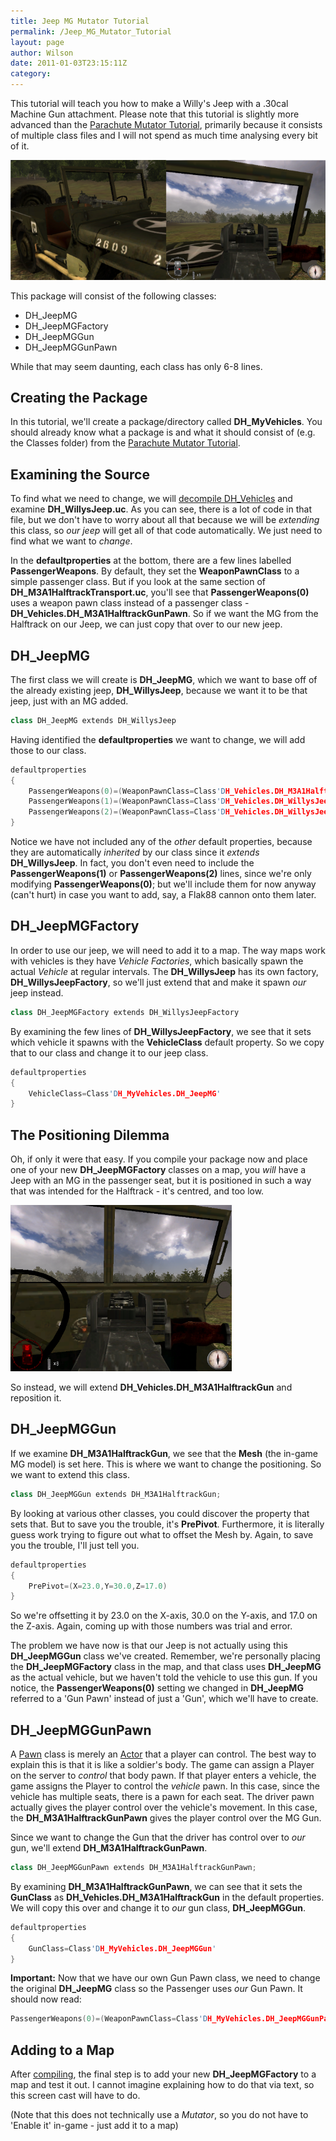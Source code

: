 ```yaml
---
title: Jeep MG Mutator Tutorial
permalink: /Jeep_MG_Mutator_Tutorial
layout: page
author: Wilson
date: 2011-01-03T23:15:11Z
category: 
---
```

This tutorial will teach you how to make a Willy's Jeep with a .30cal
Machine Gun attachment. Please note that this tutorial is slightly more
advanced than the [Parachute Mutator
Tutorial](Parachute_Mutator_Tutorial "wikilink"), primarily because it
consists of multiple class files and I will not spend as much time
analysing every bit of it.

![JeepMG.png](images/JeepMG.png "JeepMG.png")

This package will consist of the following classes:

  - DH\_JeepMG
  - DH\_JeepMGFactory
  - DH\_JeepMGGun
  - DH\_JeepMGGunPawn

While that may seem daunting, each class has only 6-8 lines.

## Creating the Package

In this tutorial, we'll create a package/directory called
**DH\_MyVehicles**. You should already know what a package is and what
it should consist of (e.g. the Classes folder) from the [Parachute
Mutator Tutorial](Parachute_Mutator_Tutorial "wikilink").

## Examining the Source

To find what we need to change, we will [decompile
DH\_Vehicles](Mutators:Getting_Started#Decompiling_DH_Source_Code "wikilink")
and examine **DH\_WillysJeep.uc**. As you can see, there is a lot of
code in that file, but we don't have to worry about all that because we
will be *extending* this class, so *our jeep* will get all of that code
automatically. We just need to find what we want to *change*.

In the **defaultproperties** at the bottom, there are a few lines
labelled **PassengerWeapons**. By default, they set the
**WeaponPawnClass** to a simple passenger class. But if you look at the
same section of **DH\_M3A1HalftrackTransport.uc**, you'll see that
**PassengerWeapons(0)** uses a weapon pawn class instead of a passenger
class - **DH\_Vehicles.DH\_M3A1HalftrackGunPawn**. So if we want the MG
from the Halftrack on our Jeep, we can just copy that over to our new
jeep.

## DH\_JeepMG

The first class we will create is **DH\_JeepMG**, which we want to base
off of the already existing jeep, **DH\_WillysJeep**, because we want it
to be that jeep, just with an MG added.

``` cpp
class DH_JeepMG extends DH_WillysJeep
```

Having identified the **defaultproperties** we want to change, we will
add those to our class.

``` cpp
defaultproperties
{
    PassengerWeapons(0)=(WeaponPawnClass=Class'DH_Vehicles.DH_M3A1HalftrackGunPawn',WeaponBone="body")
    PassengerWeapons(1)=(WeaponPawnClass=Class'DH_Vehicles.DH_WillysJeepPassengerTwo',WeaponBone="body")
    PassengerWeapons(2)=(WeaponPawnClass=Class'DH_Vehicles.DH_WillysJeepPassengerThree',WeaponBone="body")
}
```

Notice we have not included any of the *other* default properties,
because they are automatically *inherited* by our class since it
*extends* **DH\_WillysJeep**. In fact, you don't even need to include
the **PassengerWeapons(1)** or **PassengerWeapons(2)** lines, since
we're only modifying **PassengerWeapons(0)**; but we'll include them for
now anyway (can't hurt) in case you want to add, say, a Flak88 cannon
onto them later.

## DH\_JeepMGFactory

In order to use our jeep, we will need to add it to a map. The way maps
work with vehicles is they have *Vehicle Factories*, which basically
spawn the actual *Vehicle* at regular intervals. The **DH\_WillysJeep**
has its own factory, **DH\_WillysJeepFactory**, so we'll just extend
that and make it spawn *our* jeep instead.

``` cpp
class DH_JeepMGFactory extends DH_WillysJeepFactory
```

By examining the few lines of **DH\_WillysJeepFactory**, we see that it
sets which vehicle it spawns with the **VehicleClass** default property.
So we copy that to our class and change it to our jeep class.

``` cpp
defaultproperties
{
    VehicleClass=Class'DH_MyVehicles.DH_JeepMG'
}
```

## The Positioning Dilemma

Oh, if only it were that easy. If you compile your package now and place
one of your new **DH\_JeepMGFactory** classes on a map, you *will* have
a Jeep with an MG in the passenger seat, but it is positioned in such a
way that was intended for the Halftrack - it's centred, and too low.

![JeepHalftrackMG.png](images/JeepHalftrackMG.png "JeepHalftrackMG.png")

So instead, we will extend **DH\_Vehicles.DH\_M3A1HalftrackGun** and
reposition it.

## DH\_JeepMGGun

If we examine **DH\_M3A1HalftrackGun**, we see that the **Mesh** (the
in-game MG model) is set here. This is where we want to change the
positioning. So we want to extend this class.

``` cpp
class DH_JeepMGGun extends DH_M3A1HalftrackGun;
```

By looking at various other classes, you could discover the property
that sets that. But to save you the trouble, it's **PrePivot**.
Furthermore, it is literally guess work trying to figure out what to
offset the Mesh by. Again, to save you the trouble, I'll just tell you.

``` cpp
defaultproperties
{
    PrePivot=(X=23.0,Y=30.0,Z=17.0)
}
```

So we're offsetting it by 23.0 on the X-axis, 30.0 on the Y-axis, and
17.0 on the Z-axis. Again, coming up with those numbers was trial and
error.

The problem we have now is that our Jeep is not actually using this
**DH\_JeepMGGun** class we've created. Remember, we're personally
placing the **DH\_JeepMGFactory** class in the map, and that class uses
**DH\_JeepMG** as the actual vehicle, but we haven't told the vehicle to
use this gun. If you notice, the **PassengerWeapons(0)** setting we
changed in **DH\_JeepMG** referred to a 'Gun Pawn' instead of just a
'Gun', which we'll have to create.

## DH\_JeepMGGunPawn

A [Pawn](Pawn "wikilink") class is merely an [Actor](Actor "wikilink")
that a player can control. The best way to explain this is that it is
like a soldier's body. The game can assign a Player on the server to
*control* that body pawn. If that player enters a vehicle, the game
assigns the Player to control the *vehicle* pawn. In this case, since
the vehicle has multiple seats, there is a pawn for each seat. The
driver pawn actually gives the player control over the vehicle's
movement. In this case, the **DH\_M3A1HalftrackGunPawn** gives the
player control over the MG Gun.

Since we want to change the Gun that the driver has control over to
*our* gun, we'll extend **DH\_M3A1HalftrackGunPawn**.

``` cpp
class DH_JeepMGGunPawn extends DH_M3A1HalftrackGunPawn;
```

By examining **DH\_M3A1HalftrackGunPawn**, we can see that it sets the
**GunClass** as **DH\_Vehicles.DH\_M3A1HalftrackGun** in the default
properties. We will copy this over and change it to *our* gun class,
**DH\_JeepMGGun**.

``` cpp
defaultproperties
{
    GunClass=Class'DH_MyVehicles.DH_JeepMGGun'
}
```

**Important:** Now that we have our own Gun Pawn class, we need to
change the original **DH\_JeepMG** class so the Passenger uses *our* Gun
Pawn. It should now read:

``` cpp
PassengerWeapons(0)=(WeaponPawnClass=Class'DH_MyVehicles.DH_JeepMGGunPawn',WeaponBone="body")
```

## Adding to a Map

After [compiling](Modifying_Packages "wikilink"), the final step is to
add your new **DH\_JeepMGFactory** to a map and test it out. I cannot
imagine explaining how to do that via text, so this screen cast will
have to do.

(Note that this does not technically use a *Mutator*, so you do not have
to 'Enable it' in-game - just add it to a map)
<youtube v="ozj-vncephI" />

